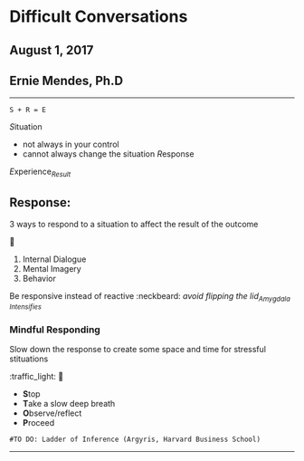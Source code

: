 # Difficult Conversations

## August 1, 2017
## Ernie Mendes, Ph.D

----

`S + R = E`

*S*ituation
  * not always in your control
  * cannot always change the situation
*R*esponse

*E*xperience<sub>*Result*</sub>

## Response:
3 ways to respond to a situation to affect the result of the outcome

:volcano:

 1. Internal Dialogue
 2. Mental Imagery
 3. Behavior 

Be responsive instead of reactive :neckbeard: 
*avoid flipping the lid*<sub>*Amygdala Intensifies*</sub>

### Mindful Responding
Slow down the response to create some space and time for stressful stituations

:traffic\_light: :busstop:

* **S**top
* **T**ake a slow deep breath
* **O**bserve/reflect
* **P**roceed

`#TO DO: Ladder of Inference (Argyris, Harvard Business School)`



----



